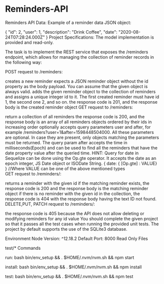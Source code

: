 # Reminders-API
Reminders API
Data:
Example of a reminder data JSON object:

{
    "id": 2,
    "user": 1,
    "description": "Drink Coffee",
    "date": "2020-08-24T07:28:24.000Z"
}
Project Specifications:
The model implementation is provided and read-only.

The task is to implement the REST service that exposes the /reminders endpoint, which allows for managing the collection of reminder records in the following way:

POST request to /reminders:

creates a new reminder
expects a JSON reminder object without the id property as the body payload. You can assume that the given object is always valid.
adds the given reminder object to the collection of reminders and assigns a unique integer id to it. The first created reminder must have id 1, the second one 2, and so on.
the response code is 201, and the response body is the created reminder object
GET request to /reminders:

return a collection of all reminders
the response code is 200, and the response body is an array of all reminders objects ordered by their ids in increasing order
optionally accepts query parameters user and after, for example /reminders?user=1&after=1598448504000. All these parameters are optional. In case they are present, only objects matching the parameters must be returned.
The query param after accepts the time in milliseconds(Epoch) and can be used to find all the reminders that have the date property value after the queried time.
HINT: Query for date in Sequelize can be done using the Op.gte operator. It accepts the date as an epoch integer, JS Date object or ISODate String.
{ date: { [Op.gte] : VALUE} } 
//Where VALUE can be one of the above mentioned types	
GET request to /reminders/:

returns a reminder with the given id
if the matching reminder exists, the response code is 200 and the response body is the matching reminder object
if there is no reminder with the given id in the collection, the response code is 404 with the response body having the text ID not found.
DELETE,PUT, PATCH request to /reminders/:

the response code is 405 because the API does not allow deleting or modifying reminders for any id value
You should complete the given project so that it passes all the test cases when running the provided unit tests. The project by default supports the use of the SQLite3 database.

Environment
Node Version: ^12.18.2
Default Port: 8000
Read Only Files

test/*
Commands

run:
bash bin/env_setup && . $HOME/.nvm/nvm.sh && npm start

install:
bash bin/env_setup && . $HOME/.nvm/nvm.sh && npm install

test:
bash bin/env_setup && . $HOME/.nvm/nvm.sh && npm test
